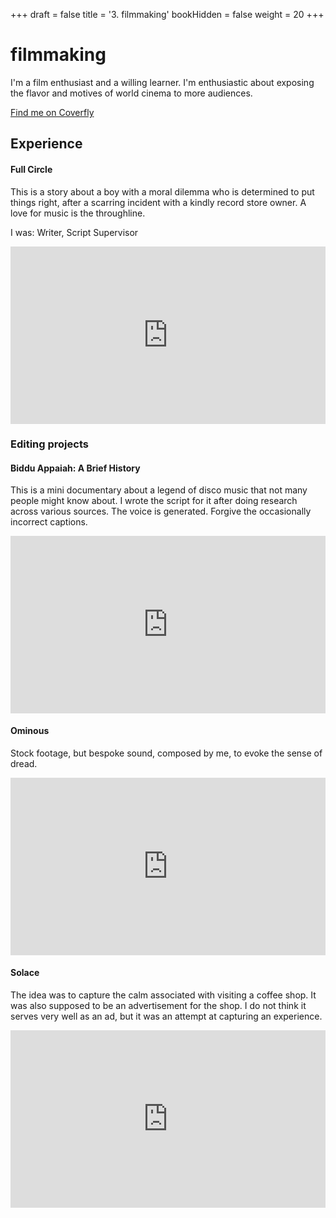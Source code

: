 +++
draft = false
title = '3. filmmaking'
bookHidden = false
weight = 20
+++
# filmmaking

I'm a film enthusiast and a willing learner. I'm enthusiastic about exposing the flavor and motives of world cinema to more audiences. 

[Find me on Coverfly](https://writers.coverfly.com/profile/nikhil)

## Experience

#### Full Circle

This is a story about a boy with a moral dilemma who is determined to put things right, after a scarring incident with a kindly record store owner. 
A love for music is the throughline. 

I was: Writer, Script Supervisor

<style>
.responsive-iframe {
    position: relative;
    width: 100%;
    height: 0;
    padding-bottom: 56.25%; /* 16:9 aspect ratio */
}

.responsive-iframe iframe {
    position: absolute;
    width: 100%;
    height: 100%;
    border: 0;
}
</style>

<div class="responsive-iframe">
    <iframe src="https://drive.google.com/file/d/16zncrv-z6LywWoM3LmApizK_K4H5e4ak/preview" allow="autoplay" allowfullscreen sandbox="allow-scripts allow-same-origin"></iframe>
</div>

### Editing projects

#### Biddu Appaiah: A Brief History
This is a mini documentary about a legend of disco music that not many people might know about. I wrote the script for it after doing research across various sources. The voice is generated. Forgive the occasionally incorrect captions.

<div class="responsive-iframe">
    <iframe width="560" height="315" src="https://www.youtube.com/embed/GpC4x9U-1E4?si=BBQw2uZZL4R_BL6H" title="YouTube video player" frameborder="0" allow="accelerometer; autoplay; clipboard-write; encrypted-media; gyroscope; picture-in-picture; web-share" referrerpolicy="strict-origin-when-cross-origin" allowfullscreen></iframe>
</div>

#### Ominous
Stock footage, but bespoke sound, composed by me, to evoke the sense of dread.

<div class="responsive-iframe">
    <iframe width="560" height="315" src="https://www.youtube.com/embed/O9qrzgapB8k?si=dBTe_HimJVmP82Cy" title="Ominous" frameborder="0" allow="accelerometer; autoplay; clipboard-write; encrypted-media; gyroscope; picture-in-picture; web-share" referrerpolicy="strict-origin-when-cross-origin" allowfullscreen></iframe>
</div>

#### Solace

The idea was to capture the calm associated with visiting a coffee shop.
It was also supposed to be an advertisement for the shop. 
I do not think it serves very well as an ad, but it was an attempt at capturing an experience. 

<div class="responsive-iframe">
    <iframe width="560" height="315" src="https://www.youtube.com/embed/hcr2B4-rxWo?si=em2H-HLYb4ePEzFz" title="Solace" frameborder="0" allow="accelerometer; autoplay; clipboard-write; encrypted-media; gyroscope; picture-in-picture; web-share" referrerpolicy="strict-origin-when-cross-origin" allowfullscreen></iframe>
</div>

